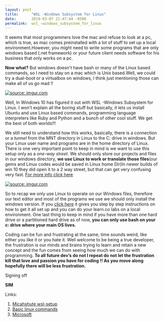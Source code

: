 ```yaml
---
layout: post
title:      "WSL -Windows Subsystem for Linux"
date:       2019-03-07 21:47:44 -0500
permalink:  wsl_-windows_subsystem_for_linux
---
```



It seems that most programmers love the mac and refuse to look at a pc, which is true, as mac comes preinstalled with a lot of stuff to set up a local environment.However, you might need to write some programs that are only windows based (.net framework) or your future client needs software for his business that only works on a pc.

**Now what?** 
But windows doesn't have bash or many of the  Linux based commands, so I need to stay on a mac which is Unix based.Well, we could try a dual-boot or a virtualbox on windows, I think just mentioning those  can make all of us go mad !! 


<a href="https://imgur.com/JxW1PVn"><img src="https://i.imgur.com/JxW1PVnl.png" title="source: imgur.com" /></a>





Well, In  Windows 10 has figured it out with  WSL -Windows Subsystem for Linux. I won't explain all the boring stuff but basically, it lets us install Ubuntu and use Linux based commands, programming language interpreters like Ruby and Python and a bunch of other cool stuff. We get the best of both worlds!!!

 We still need to understand how this works, basically, there is a connection or a *tunnel* from the MNT directory in Linux to the C:  drive in windows. But your Linux user name and programs are in the home directory of Linux.  There is one very important point to keep in mind is we want to use this setup only as a *one-way street*. We should only store our projects and files in our windows directory, **we use Linux to work or translate those files**(our gems and Linux codes would be saved in Linux home Dir)In newer builds of win 10 they did open it to a 2 way street, but that can get very confusing very fast. [For more info click here](https://blogs.msdn.microsoft.com/commandline/2016/11/17/do-not-change-linux-files-using-windows-apps-and-tools/)
 
 
 
 <a href="https://imgur.com/Qrt9iwU"><img src="https://i.imgur.com/Qrt9iwUl.png" title="source: imgur.com" /></a>
 
 
 
 


So to recap we only use Linux to operate on our Windows files, therefore our text editor and most of the programs we use we should only install the windows version. If you [click here](https://github.com/micahshute/wsl-setup) it gives you step by step instructions on how to get it all set up and you can do your learn.co labs on a local environment. One last thing to keep in mind if you have more than one hard drive or a partitioned  hard drive as of now, **you can only use bash on your c: drive where your main OS lives.**



Coding can be fun and frustrating at the same, time sounds weird, like either you like it or you hate it. Well welcome to be being a true developer, the frustration is our minds and brains trying to learn and retain a new concept and the fun comes from seeing how much we can do with programming. **To all future dev’s do not I repeat do not let the frustration kill that love and passion you have for coding !! As you move along hopefully there will be less frustration.**


Signing off

**SIM**



Links:
1. [Micahshute wsl-setup](https://github.com/micahshute/wsl-setup)
2. [Basic linux commands](https://maker.pro/linux/tutorial/basic-linux-commands-for-beginners)
3. [Microsoft](https://docs.microsoft.com/en-us/windows/wsl/install-win10)
 

